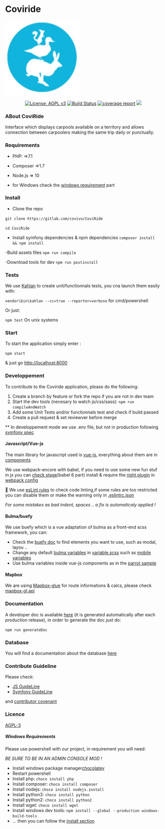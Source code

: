 Coviride
=======

![Logo Coviride](logo.jpg)


<p align="center">
  <a href="https://www.gnu.org/licenses/agpl-3.0" ><img alt="License: AGPL v3" src="https://img.shields.io/badge/License-AGPL%20v3-blue.svg"/></a>
  <a href="https://gitlab.com/covivo/CoviRide/-/jobs"><img alt="Build Status" src="https://gitlab.com/covivo/CoviRide/badges/master/build.svg"></a>
  <a href="https://gitlab.com/covivo/CoviRide/commits/master"><img alt="coverage report" src="https://gitlab.com/covivo/CoviRide/badges/master/coverage.svg" /></a>
  <a href="https://ci.appveyor.com/project/MatthD/coviride/branch/master"><img src="https://ci.appveyor.com/api/projects/status/lxrhumbiss1s084h/branch/dev?svg=true"></a>
</p>

### ABout CoviRide

Interface which displays carpools available on a territory and allows connection between carpoolers making the same trip daily or punctually.


### Requirements

- PHP: =>7.1
- Composer =>1.7
- Node.js => 10

- for Windows check the [windows requirement](#windows-requirements) part

### Install

- Clone the repo

`git clone https://gitlab.com/covivo/CoviRide`

`cd CoviRide`

- Install symfony dependencies & npm dependencies
`composer install && npm install`

-Build assets files 
`npm run compile`

-Download tools for dev 
`npm run postinstall`





### Tests

We use [Kahlan](https://kahlan.github.io/docs/) to create unit/functionnals tests, you cna launch them easily with:

`vendor\bin\kahlan --cc=true --reporter=verbose` for cmd/powershell

Or just:

`npm test` On unix systems


### Start

To start the application simply enter :

`npm start`

& just go [http://localhost:8000](http://localhost:8000) 


### Developpement

To contribute to the Coviride application, please do the following:

1. Create a branch by feature or fork the repo if you are not in dev team
2. Start the dev tools (necesary to watch js/css/sass):
	`npm run compileAndWatch`
3. Add some Unit Tests and/or functionnals test and check if build passed
4. Create a pull request & set reviewver before merge

** In developpement mode we use .env file, but not in production following [symfony spec](https://symfony.com/doc/current/deployment.html#common-post-deployment-tasks)

#### Javascript/Vue-js

The main library for javascript used is [vue-js](https://fr.vuejs.org/index.html), everything about them are in [components](assets/js/components)

We use webpack-encore with babel, if you need to use some new fun stuf in js you can [check stage](http://kangax.github.io/compat-table/esnext/)(babel 6 part) install & require the [right plugin](https://babeljs.io/docs/en/6.26.3/plugins) in [webpack config](webpack.config.js)

💄 We use [esLint rules](https://eslint.org/docs/rules/) to check code linting,if some rules are too restricted you can disable them or make the warning only in [.eslintrc.json](.eslintrc.json)

*For some mistakes as bad indent, spaces .. a fix is automaticaly applied !*

#### Bulma/buefy

We use buefy which is a vue adaptation of bulma as a front-end scss framework, you can:

- Check the [buefy doc](https://buefy.github.io/documentation/layout) to find elements you want to use, such as modal, layou ..
- Change any default [bulma variables](https://bulma.io/documentation/customize/variables/) in [variable.scss](assets/css/_variables.scss) such as [mobile variables](https://bulma.io/documentation/overview/responsiveness/#variables)
- Use bulma variables inside vue-js components as in the [parrot sample](assets/js/components/Parrot.vue)


#### Mapbox

We are using [Mapbox-glue](https://www.npmjs.com/package/mapbox-gl-vue#setup) for route informations & calcs, please check [mapbox-gl api](https://www.mapbox.com/mapbox-gl-js/api/)


### Documentation

A developer doc is available [here](https://covivo.gitlab.io/CoviRide/build/doc) (it is generated automatically after each production release), in order to generate the doc just do:

`npm run generateDoc`


### Database

You will find a documentation about the database [here](https://covivo.gitlab.io/CoviRide/database/)



### Contribute Guideline

Please check:

- [JS GuideLine](https://github.com/airbnb/javascript#whitespace) 
- [Symfony GuideLine](https://symfony.com/doc/current/contributing/code/standards.html)

and [contributor covenant](https://www.contributor-covenant.org)


### Licence
[AGPL-3](https://www.gnu.org/licenses/agpl-3.0)



##### Windows Requirements

Please use powershell with our project, in requirement you will need:

*BE SURE TO BE IN AN ADMIN CONSOLE MOD !*

- Install windows package manager[chocolatey](https://chocolatey.org/install)
- Restart powershell
- Install php: `choco install php`
- Install composer: `choco install composer`
- Install nodejs: `choco install nodejs.install`
- Install python3: `choco install python`
- Install python2: `choco install python2`
- Install wget: `choco install wget`
- Install windows dev tools: `npm install --global --production windows-build-tools`
- ... then you can follow the [install section](#install)
